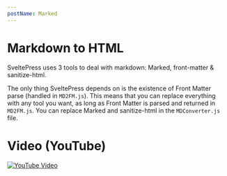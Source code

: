 ```yaml
---
postName: Marked
---
```


# Markdown to HTML

SveltePress uses 3 tools to deal with markdown: Marked, front-matter & sanitize-html.

The only thing SveltePress depends on is the existence of Front Matter parse (handled in `MD2FM.js`). This means that you can replace everything with any tool you want, as long as Front Matter is parsed and returned in `MD2FM.js`. You can replace Marked and sanitize-html in the `MDConverter.js` file.

# Video (YouTube)

[![YouTube Video](https://img.youtube.com/vi/8sZrkXx0Iww/mqdefault.jpg)](https://www.youtube.com/watch?v=8sZrkXx0Iww&list=PLahj1xcdBwiHRLLS3ZPUoPLVNz6Fh3SnH&index=4)

